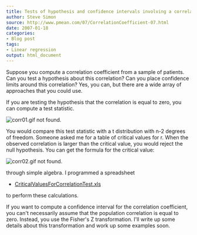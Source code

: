 ```yaml
---
title: Tests of hypothesis and confidence intervals involving a correlation coefficient
author: Steve Simon
source: http://www.pmean.com/07/CorrelationCoefficient-07.html
date: 2007-01-18
categories:
- Blog post
tags:
- Linear regression
output: html_document
---
```


Suppose you compute a correlation coefficient from a sample of
patients. Can you test a hypothesis about this correlation? Can you
place confidence limits around this correlation? Yes, you can, but
there are a wide array of approaches that you could use.

<!---More--->

If you are testing the hypothesis that the correlation is equal to
zero, you can compute a test statistic.

![corr01.gif not found.](http://www.pmean.com/images/images/07/CorrelationCoefficient-0701.png)

You would compare this test statistic with a t distribution with n-2
degrees of freedom. Someone asked me for a table of critical values
for r. When the observed correlation is larger than the critical
value, you would reject the null hypothesis. You can get the formula
for the critical value:

![corr02.gif not found.](http://www.pmean.com/images/images/07/CorrelationCoefficient-0702.png)

through simple algebra. I programmed a spreadsheet

-   [CriticalValuesForCorrelationTest.xls](../00files/CriticalValuesForCorrelationTest.xls)

to perform these calculations.

If you want to compute a confidence interval for the correlation
coefficient, you can't necessarily assume that the population
correlation is equal to zero. Instead, you use the Fisher's Z
transformation. I'll write up some details about this transformation
and work up some examples soon.
